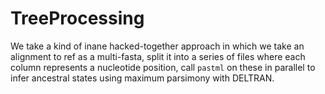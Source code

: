 # TreeProcessing

We take a kind of inane hacked-together approach in which we take an alignment to ref as a multi-fasta, split it into a series of files where each column represents a nucleotide position, call `pastml` on these in parallel to infer ancestral states using maximum parsimony with DELTRAN.
